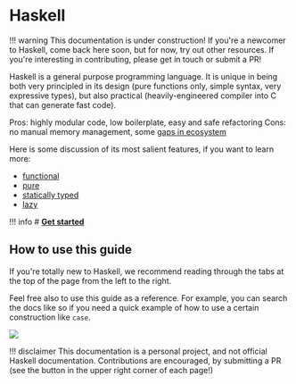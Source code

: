 # Haskell

!!! warning
    This documentation is under construction! If you're a newcomer to Haskell, come back here soon, but for now, try out other resources. If you're interesting in contributing, please get in touch or submit a PR!

Haskell is a general purpose programming language. It is unique in being both very principled in its design (pure functions only, simple syntax, very expressive types), but also practical (heavily-engineered compiler into C that can generate fast code).

Pros: highly modular code, low boilerplate, easy and safe refactoring
Cons: no manual memory management, some [gaps in ecosystem](https://github.com/Gabriella439/post-rfc/blob/main/sotu.md)

Here is some discussion of its most salient features, if you want to learn more:

- [functional]()
- [pure]()
- [statically typed]()
- [lazy]()


!!! info
    # [**Get started**](gettingstarted/overview.md)

## How to use this guide

If you're totally new to Haskell, we recommend reading through the tabs at the top of the page from the left to the right.

Feel free also to use this guide as a reference. For example, you can search the docs like so if you need a quick example of how to use a certain construction like `case`.

![](/img/search.png)


!!! disclaimer
    This documentation is a personal project, and not official Haskell documentation. Contributions are encouraged, by submitting a PR (see the button in the upper right corner of each page!)
